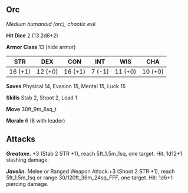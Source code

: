 ## Orc

*Medium humanoid (orc), chaotic evil*

**Hit Dice** 2 (13 2d8+2)

**Armor Class** 13 (hide armor)

| STR     | DEX     | CON     | INT     | WIS     | CHA     |
|---------|---------|---------|---------|---------|---------|
| 16 (+1) | 12 (+0) | 16 (+1) |  7 (-1) | 11 (+0) | 10 (+0) |

**Saves** Physical 14, Evasion 15, Mental 15, Luck 15

**Skills** Stab 2, Shoot 2, Lead 1

**Move** 30ft_9m_6sq_t

**Morale** 6 (8 with leader)

## Attacks

***Greataxe.*** +3 (Stab 2 STR +1), reach 5ft_1.5m_1sq, one target. Hit: 1d12+1 slashing damage.

***Javelin.*** Melee or Ranged Weapon Attack:+3 (Shoot 2 STR +1), reach 5ft_1.5m_1sq or range 30/120ft_36m_24sq_FFF, one target. Hit: 1d6+1 piercing damage.

